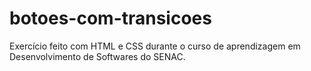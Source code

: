 # botoes-com-transicoes
 Exercício feito com HTML e CSS durante o curso de aprendizagem em Desenvolvimento de Softwares do SENAC.
